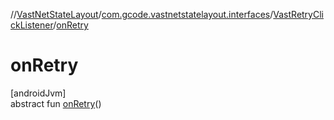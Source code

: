 //[VastNetStateLayout](../../../index.md)/[com.gcode.vastnetstatelayout.interfaces](../index.md)/[VastRetryClickListener](index.md)/[onRetry](on-retry.md)

# onRetry

[androidJvm]\
abstract fun [onRetry](on-retry.md)()
